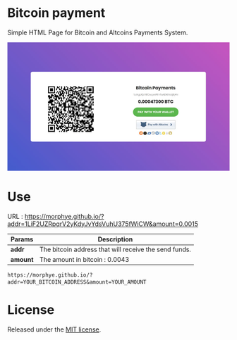 # Bitcoin payment
Simple HTML Page for Bitcoin and Altcoins Payments System.

![page](images/page.jpg)

# Use

URL : https://morphye.github.io/?addr=1LiF2UZRpqrV2yKdyJvYdsVuhU375fWiCW&amount=0.0015

| Params | Description |
|----------|--------|
|**addr**|The bitcoin address that will receive the send funds.|
|**amount**|The amount in bitcoin : 0.0043|

```
https://morphye.github.io/?addr=YOUR_BITCOIN_ADDRESS&amount=YOUR_AMOUNT
```

# License

Released under the [ MIT license](http://opensource.org/licenses/mit-license.php).
